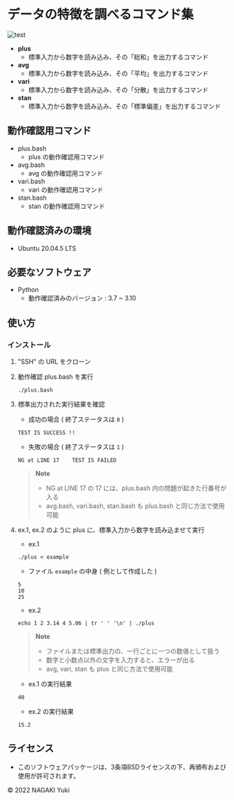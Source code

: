 # データの特徴を調べるコマンド集
![test](https://github.com/Nacky002/robosys2022/actions/workflows/test.yml/badge.svg)

* **plus**
  * 標準入力から数字を読み込み、その「総和」を出力するコマンド
* **avg**
  * 標準入力から数字を読み込み、その「平均」を出力するコマンド
* **vari**
  * 標準入力から数字を読み込み、その「分散」を出力するコマンド
* **stan**
  * 標準入力から数字を読み込み、その「標準偏差」を出力するコマンド

## 動作確認用コマンド

* plus.bash
  * plus の動作確認用コマンド
* avg.bash
  * avg の動作確認用コマンド
* vari.bash
  * vari の動作確認用コマンド
* stan.bash
  * stan の動作確認用コマンド

## 動作確認済みの環境
* Ubuntu 20.04.5 LTS

## 必要なソフトウェア
* Python
  * 動作確認済みのバージョン : 3.7 ~ 3.10

## 使い方

### インストール

1. "SSH" の URL をクローン

2. 動作確認 plus.bash を実行

    ```
    ./plus.bash
    ```

3. 標準出力された実行結果を確認

    * 成功の場合 ( 終了ステータスは `0` )
    ```
    TEST IS SUCCESS !!
    ```

    * 失敗の場合 ( 終了ステータスは `1` )
    ```
    NG at LINE 17    TEST IS FAILED
    ```

    > **Note**
    > * NG at LINE 17 の 17 には、plus.bash 内の問題が起きた行番号が入る
    > * avg.bash, vari.bash, stan.bash も plus.bash と同じ方法で使用可能

4. ex.1, ex.2 のように plus に、標準入力から数字を読み込ませて実行

    * ex.1  
    ```
    ./plus < example
    ```

    * ファイル `example` の中身 ( 例として作成した )
    ```
    5
    10
    25
    ```

    * ex.2  
    ```
    echo 1 2 3.14 4 5.06 | tr ' ' '\n' | ./plus
    ```

    > **Note**
    > * ファイルまたは標準出力の、一行ごとに一つの数値として扱う
    > * 数字と小数点以外の文字を入力すると、エラーが出る
    > * avg, vari, stan も plus と同じ方法で使用可能

    * ex.1 の実行結果
    ```
    40
    ```

    * ex.2 の実行結果
    ```
    15.2
    ```

## ライセンス
* このソフトウェアパッケージは、3条項BSDライセンスの下、再頒布および使用が許可されます。

© 2022 NAGAKI Yuki

